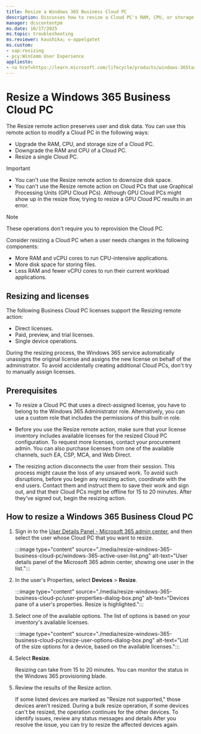 ```yaml
---
title: Resize a Windows 365 Business Cloud PC
description: Discusses how to resize a Cloud PC's RAM, CPU, or storage based on your available licenses.
manager: dcscontentpm
ms.date: 10/17/2025
ms.topic: troubleshooting
ms.reviewer: kaushika; v-appelgatet
ms.custom:
- sap:resizing
- pcy:WinComm User Experience
appliesto:
- <a href=https://learn.microsoft.com/lifecycle/products/windows-365target=_blank>Supported versions of Windows 365</a>
---
```

# Resize a Windows 365 Business Cloud PC

The Resize remote action preserves user and disk data. You can use this remote action to modify a Cloud PC in the following ways:

- Upgrade the RAM, CPU, and storage size of a Cloud PC.
- Downgrade the RAM and CPU of a Cloud PC.
- Resize a single Cloud PC.

> [!IMPORTANT]  
>
> - You can't use the Resize remote action to downsize disk space.
> - You can't use the Resize remote action on Cloud PCs that use Graphical Processing Units (GPU Cloud PCs). Although GPU Cloud PCs might show up in the resize flow, trying to resize a GPU Cloud PC results in an error.

> [!NOTE]  
> These operations don't require you to reprovision the Cloud PC.

Consider resizing a Cloud PC when a user needs changes in the following components:

- More RAM and vCPU cores to run CPU-intensive applications.
- More disk space for storing files.
- Less RAM and fewer vCPU cores to run their current workload applications.

## Resizing and licenses

The following Business Cloud PC licenses support the Resizing remote action:

- Direct licenses.
- Paid, preview, and trial licenses.
- Single device operations.

During the resizing process, the Windows 365 service automatically unassigns the original license and assigns the new license on behalf of the administrator. To avoid accidentally creating additional Cloud PCs, don't try to manually assign licenses.

## Prerequisites

- To resize a Cloud PC that uses a direct-assigned license, you have to belong to the Windows 365 Administrator role. Alternatively, you can use a custom role that includes the permissions of this built-in role.

- Before you use the Resize remote action, make sure that your license inventory includes available licenses for the resized Cloud PC configuration. To request more licenses, contact your procurement admin. You can also purchase licenses from one of the available channels, such  EA, CSP, MCA, and Web Direct.

- The resizing action disconnects the user from their session. This process might cause the loss of any unsaved work. To avoid such disruptions, before you begin any resizing action, coordinate with the end users. Contact them and instruct them to save their work and sign out, and that their Cloud PCs might be offline for 15 to 20 minutes. After they've signed out, begin the resizing action.

## How to resize a Windows 365 Business Cloud PC

1. Sign in to the [User Details Panel - Microsoft 365 admin center](https://admin.microsoft.com/Adminportal/Home#/users), and then select the user whose Cloud PC that you want to resize.

   :::image type="content" source="./media/resize-windows-365-business-cloud-pc/windows-365-active-user-list.png" alt-text="User details panel of the Microsoft 365 admin center, showing one user in the list.":::

1. In the user's Properties, select **Devices** > **Resize**.

   :::image type="content" source="./media/resize-windows-365-business-cloud-pc/user-properties-dialog-box.png" alt-text="Devices pane of a user's properties. Resize is highlighted.":::

1. Select one of the available options. The list of options is based on your inventory's available licenses.

   :::image type="content" source="./media/resize-windows-365-business-cloud-pc/resize-user-options-dialog-box.png" alt-text="List of the size options for a device, based on the available licenses.":::

1. Select **Resize**.

   Resizing can take from 15 to 20 minutes. You can monitor the status in the Windows 365 provisioning blade.

1. Review the results of the Resize action.

   If some listed devices are marked as "Resize not supported," those devices aren't resized. During a bulk resize operation, if some devices can't be resized, the operation continues for the other devices. To identify issues, review any status messages and details  After you resolve the issue, you can try to resize the affected devices again.

